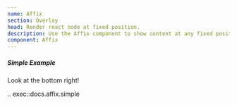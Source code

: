 ```yaml
---
name: Affix
section: Overlay
head: Render react node at fixed position.
description: Use the Affix component to show content at any fixed positon inside your app.
component: Affix
---
```


##### Simple Example

Look at the bottom right!

.. exec::docs.affix.simple
